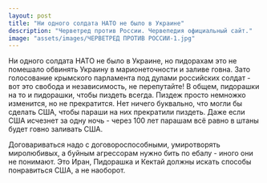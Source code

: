 ```yaml
---
layout: post
title: "Ни одного солдата НАТО не было в Украине"
description: "Черветред против России. Червепедия официальный сайт."
image: "assets/images/ЧЕРВЕТРЕД ПРОТИВ РОССИИ-1.jpg"
---
```

Ни одного солдата НАТО не было в Украине, но пидорахам это не помешало обвинять Украину в марионеточности и заливе говна. Зато голосование крымского парламента под дулами российских солдат - вот это свобода и независимость, не перепутайте! В общем, пидорашки на то и пидорашки, чтобы пиздеть всегда. Пиздеж просто немножко изменится, но не прекратится. Нет ничего буквально, что могли бы сделать США, чтобы параши на них прекратили пиздеть. Даже если США исчезнет за одну ночь - через 100 лет парашам всё равно в штаны будет говно заливать США.

Договариваться надо с договороспособными, умиротворять миролюбивых, а буйным агрессорам нужно бить по ебалу - иного они не понимают. Это Иран, Пидорашка и Кектай должны искать способы понравиться США, а не наоборот.
